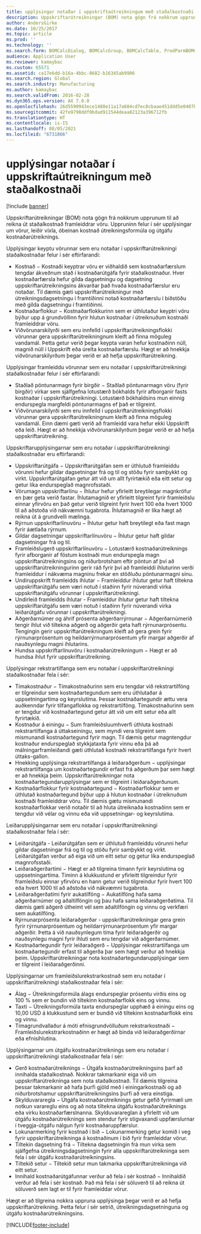 ```yaml
---
title: upplýsingar notaðar í uppskriftaútreikningum með staðalkostnaði
description: Uppskriftarútreikningar (BOM) nota gögn frá nokkrum upprunum til að reikna út staðalkostnað framleiddrar vöru. Uppruninn felur í sér upplýsingar um vörur, leiðir víxla, óbeinan kostnað útreikningsformúla og útgáfu kostnaðarútreiknings.
author: AndersGirke
ms.date: 10/25/2017
ms.topic: article
ms.prod: ''
ms.technology: ''
ms.search.form: BOMCalcDialog, BOMCalcGroup, BOMCalcTable, ProdParmBOMCalc
audience: Application User
ms.reviewer: kamaybac
ms.custom: 65571
ms.assetid: ca17e6dd-b16a-4bbc-8682-b16345ab9906
ms.search.region: Global
ms.search.industry: Manufacturing
ms.author: kamaybac
ms.search.validFrom: 2016-02-28
ms.dyn365.ops.version: AX 7.0.0
ms.openlocfilehash: 26d5590943ece1480e11a17a684cd7ec8cbaae451ddd5e0407bc72576ae53055
ms.sourcegitcommit: 42fe9790ddf0bdad911544deaa82123a396712fb
ms.translationtype: HT
ms.contentlocale: is-IS
ms.lasthandoff: 08/05/2021
ms.locfileid: "6731866"
---
```

# <a name="information-used-in-bom-calculations-with-standard-costs"></a>upplýsingar notaðar í uppskriftaútreikningum með staðalkostnaði

[!include [banner](../includes/banner.md)]

Uppskriftarútreikningar (BOM) nota gögn frá nokkrum upprunum til að reikna út staðalkostnað framleiddrar vöru. Uppruninn felur í sér upplýsingar um vörur, leiðir víxla, óbeinan kostnað útreikningsformúla og útgáfu kostnaðarútreiknings.

Upplýsingar keyptu vörunnar sem eru notaðar í uppskriftarútreikningi staðalkostnaðar felur í sér eftirfarandi:
-   Kostnað − Kostnaði keyptrar vöru er viðhaldið sem kostnaðarfærslum tengdar ákveðnum stað í kostnaðarútgáfa fyrir staðalkostnaður. Hver kostnaðarfærsla hefur gilda dagsetningu og dagsetning uppskriftarútreikningsins ákvarðar það hvaða kostnaðarfærslur eru notaðar. Til dæmis gæti uppskriftarútreikningur með útreikningsdagsetningu í framtíðinni notað kostnaðarfærslu í biðstöðu með gilda dagsetningu í framtíðinni.
-   Kostnaðarflokkur − Kostnaðarflokkurinn sem er úthlutaður keyptri vöru býður upp á grundvöllinn fyrir hlutun kostnaðar í útreiknuðum kostnaði framleiddrar vöru.
-   Viðvörunarskilyrði sem eru innfelld í uppskriftarútreikningsflokki vörunnar gera uppskriftarútreikningnum kleift að finna möguleg vandamál. Þetta getur verið þegar keypta varan hefur kostnaðinn núll, magnið núll í Uppskrift eða úrelta kostnaðarfærslu. Hægt er að hnekkja viðvörunarskilyrðum þegar verið er að hefja uppskriftarútreikning.

Upplýsingar framleiddu vörunnar sem eru notaðar í uppskriftarútreikningi staðalkostnaðar felur í sér eftirfarandi:
-   Staðlað pöntunarmagn fyrir birgðir − Staðlað pöntunarmagn vöru (fyrir birgðir) virkar sem sjálfgefna lotustærð bókhalds fyrir afborganir fasts kostnaðar í uppskriftarútreikningi. Lotustærð bókhaldsins mun einnig endurspegla margfeldi pöntunarmagns ef það er tilgreint.
-   Viðvörunarskilyrði sem eru innfelld í uppskriftarútreikningsflokki vörunnar gera uppskriftarútreikningnum kleift að finna möguleg vandamál. Einn dæmi gæti verið að framleidd vara hefur ekki Uppskrift eða leið. Hægt er að hnekkja viðvörunarskilyrðum þegar verið er að hefja uppskriftarútreikning.

Uppskriftarupplýsingarnar sem eru notaðar í uppskriftarútreikningi staðalkostnaðar eru eftirfarandi:
-   Uppskriftarútgáfa − Uppskriftarútgáfan sem er úthlutuð framleiddu vörunni hefur gildar dagsetningar frá og til og stöðu fyrir samþykkt og virkt. Uppskriftarútgáfan getur átt við um allt fyrirtækið eða eitt setur og getur líka endurspeglað magnrofsstaði.
-   Vörumagn uppskriftarlínu − Íhlutur hefur yfirleitt breytilegar magnkröfur en þær geta verið fastar. Íhlutamagnið er yfirleitt tilgreint fyrir framleiðslu einnar yfirvöru en það getur verið tilgreint fyrir hvert 100 eða hvert 1000 til að aðstoða við nákvæmni tugabrota. Íhlutamagnið er líka hægt að reikna út á grundvelli mælinga.
-   Rýrnun uppskriftarlínuvöru − Íhlutur getur haft breytilegt eða fast magn fyrir áætlaða rýrnum.
-   Gildar dagsetningar uppskriftarlínuvöru − Íhlutur getur haft gildar dagsetningar frá og til.
-   Framleiðslugerð uppskriftarlínuvöru − Lotustærð kostnaðarútreiknings fyrir afborganir af föstum kostnaði mun endurspegla magn uppskriftarútreikningsins og niðurbrotsham eftir pöntun af því að uppskriftarútreikningurinn gerir ráð fyrir því að framleiddi íhluturinn verði framleiddur í nákvæma magninu frekar en stöðluðu pöntunarmagni sínu.
-   Undiruppskrift framleidds íhlutar − Framleiddur íhlutur getur haft tiltekna uppskriftarútgáfu sem væri notuð í staðinn fyrir núverandi virka uppskriftarútgáfu vörunnar í uppskriftarútreikningi.
-   Undirleið framleidds íhlutar - Framleiddur íhlutur getur haft tiltekna uppskriftarútgáfu sem væri notuð í staðinn fyrir núverandi virka leiðarútgáfu vörunnar í uppskriftarútreikningi.
-   Aðgerðarnúmer og áhrif prósenta aðgerðarrýrnunar − Aðgerðarnúmerið tengir íhlut við tiltekna aðgerð og aðgerðir geta haft rýrnunarprósentu. Tengingin gerir uppskriftarútreikningum kleift að gera grein fyrir rýrnunarprósentum og heildarrýrnunarprósentum yfir margar aðgerðir af nauðsynlegu magni íhlutarins.
-   Hundsa uppskriftarlínuvöru í kostnaðarútreikningum − Hægt er að hundsa íhlut fyrir uppskriftarútreikning.

Upplýsingar rekstrartilfanga sem eru notaðar í uppskriftarútreikningi staðalkostnaðar fela í sér:
-   Tímakostnaður − Tímakostnaðurinn sem eru tengdar við rekstrartilföng er tilgreindur sem kostnaðartegundum sem eru úthlutaðar á uppsetningartíma og keyrslutíma. Þessar kostnaðartegundir ættu vera auðkenndar fyrir tilfangaflokka og rekstrartilföng. Tímakostnaðurinn sem er tengdur við kostnaðartegund getur átt við um eitt setur eða allt fyrirtækið.
-   Kostnaður á einingu − Sum framleiðsluumhverfi úthluta kostnaði rekstrartilfanga á úttakseiningu, sem myndi vera tilgreint sem mismunandi kostnaðartegund fyrir magn. Til dæmis getur magntengdur kostnaður endurspeglað stykkjataxta fyrir vinnu eða þá að málningarframleiðandi gæti úthlutað kostnaði rekstrartilfanga fyrir hvert úttaks-gallon.
-   Hnekking upplýsinga rekstrartilfanga á leiðaraðgerðum − upplýsingar rekstrartilfanga um kostnaðartegundir erfast frá aðgerðum þar sem hægt er að hnekkja þeim. Uppskriftarútreikningar nota kostnaðartegundarupplýsingar sem er tilgreint í leiðaraðgerðunum.
-   Kostnaðarflokkur fyrir kostnaðartegund − Kostnaðarflokkur sem er úthlutað kostnaðartegund býður upp á hlutun kostnaðar í útreiknuðum kostnaði framleiddrar vöru. Til dæmis gætu mismunandi kostnaðarflokkar verið notaðir til að hluta útreiknaða kostnaðinn sem er tengdur við vélar og vinnu eða við uppsetningar- og keyrslutíma.

Leiðarupplýsingarnar sem eru notaðar í uppskriftarútreikningi staðalkostnaðar fela í sér:
-   Leiðarútgáfa - Leiðarútgáfan sem er úthlutuð framleiddu vörunni hefur gildar dagsetningar frá og til og stöðu fyrir samþykkt og virkt. Leiðarútgáfan verður að eiga við um eitt setur og getur líka endurspeglað magnrofsstaði.
-   Leiðaraðgerðartími − Hægt er að tilgreina tímann fyrir keyrslutíma og uppsetningartíma. Tíminn á klukkustund er yfirleitt tilgreindur fyrir framleiðslu einnar yfirvöru en hann getur verið tilgreindur fyrir hvert 100 eða hvert 1000 til að aðstoða við nákvæmni tugabrota.
-   Leiðaraðgerðatími fyrir aukatilföng − Aukatilföng hafa sama aðgerðarnúmer og aðaltilföngin og þau hafa sama leiðaraðgerðatíma. Til dæmis gæti aðgerð útheimt vél sem aðaltilföngin og vinnu og verkfæri sem aukatilföng.
-   Rýrnunarprósenta leiðaraðgerðar - uppskriftarútreikningar gera grein fyrir rýrnunarprósentum og heildarrýrnunarprósentum yfir margar aðgerðir. Þetta á við nauðsynlegum tíma fyrir leiðaraðgerðir og nauðsynlegu magni fyrir íhluti sem eru tengdar við aðgerðarnúmer.
-   Kostnaðartegundir fyrir leiðaraðgerð − Upplýsingar rekstrartilfanga um kostnaðartegundir erfast til aðgerða þar sem hægt verður að hnekkja þeim. Uppskriftarútreikningar nota kostnaðartegundarupplýsingar sem er tilgreint í leiðaraðgerðinni.

Upplýsingarnar um framleiðslurekstrarkostnað sem eru notaðar í uppskriftarútreikningi staðalkostnaðar fela í sér:
-   Álag − Útreikningsformúla álags endurspeglar prósentu virðis eins og 100 % sem er bundin við tiltekinn kostnaðarflokk eins og vinnu.
-   Taxti − Útreikningsformúla taxta endurspeglar upphæð á einingu eins og 10,00 USD á klukkustund sem er bundið við tiltekinn kostnaðarflokk eins og vinnu.
-   Tímagrundvallaður á móti efnisgrundvölluðum rekstrarkostnaði − Framleiðslurekstrarkostnaðinn er hægt að binda við leiðaraðgerðirnar eða efnisíhlutina.

Upplýsingarnar um útgáfu kostnaðarútreiknings sem eru notaðar í uppskriftarútreikningi staðalkostnaðar fela í sér:
-   Gerð kostnaðarútreiknings − Útgáfa kostnaðarútreikningsins þarf að innihalda staðalkostnað. Nokkrar takmarkanir eiga við um uppskriftarútreikninga sem nota staðalkostnað. Til dæmis tilgreina þessar takmarkanir að hafa þurfi gjöld með í einingarkostnaði og að niðurbrotshamur uppskriftarútreikningsins þurfi að vera einstiga.
-   Skylduvararegla − Útgáfa kostnaðarútreiknings getur gefið fyrirmæli um notkun varareglu eins og að nota tiltekna útgáfu kostnaðarútreiknings eða virku kostnaðarfærslnanna. Skylduvarareglan á yfirleitt við um útgáfu kostnaðarútreiknings sem stendur fyrir stigvaxandi uppfærslurnar í tveggja-útgáfu nálgun fyrir kostnaðaruppfærslur.
-   Lokunarmerking fyrir kostnað í bið − Lokunarmerking getur komið í veg fyrir uppskriftarútreikninga á kostnaðinum í bið fyrir framleiddar vörur.
-   Tiltekin dagsetning frá − Tiltekna dagsetningin frá mun virka sem sjálfgefna útreikningsdagsetningin fyrir alla uppskriftarútreikninga sem fela í sér útgáfu kostnaðarútreikningsins.
-   Tiltekið setur − Tiltekið setur mun takmarka uppskriftarútreikninga við eitt setur.
-   Innihald kostnaðarútgáfunnar verður að fela í sér kostnað − Innihaldið verður að fela í sér kostnað. Það má fela í sér söluverð til að reikna út söluverð sem lagt er til fyrir framleiddar vörur.

Hægt er að tilgreina nokkra uppruna upplýsinga þegar verið er að hefja uppskriftarútreikning. Þetta felur í sér setrið, útreikningsdagsetninguna og útgáfu kostnaðarútreikningsins.







[!INCLUDE[footer-include](../../includes/footer-banner.md)]